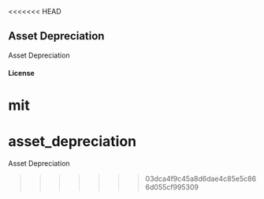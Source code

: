 <<<<<<< HEAD
## Asset Depreciation

Asset Depreciation

#### License

mit
=======
# asset_depreciation
Asset Depreciation
>>>>>>> 03dca4f9c45a8d6dae4c85e5c866d055cf995309
